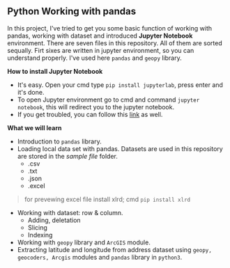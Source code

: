 ## Python Working with pandas

In this project, I've tried to get you some basic function of working with pandas, working with dataset and introduced **Jupyter Notebook** environment. There are seven files in this 
repository. All of them are sorted sequally. Firt sixes are written in jupyter environment, so you can understand properly. I've used here ```pandas``` and ```geopy``` library.

**How to install Jupyter Notebook**
- It's easy. Open your cmd type ```pip install jupyterlab```, press enter and it's done.
- To open Jupyter environment go to cmd and command ```jupyter notebook```, this will redirect you to the jupyter notebook.
- If you get troubled, you can follow this [link](https://www.youtube.com/watch?v=jZ952vChhuI&t=89s) as well.

**What we will learn**

* Introduction to ```pandas``` library.
* Loading local data set with pandas. Datasets are used in this repository are stored in the *sample file* folder.
  * .csv 
  * .txt
  * .json
  * .excel  
>for prevewing excel file install xlrd; cmd ```pip install xlrd```
* Working with dataset: row & column.
  * Adding, deletation
  * Slicing
  * Indexing
* Working with ```geopy``` library and ```ArcGIS``` module.
* Extracting latitude and longitude from address dataset using ```geopy, geocoders, Arcgis``` modules and ```pandas``` library in ```python3```.
